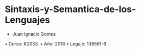 # Sintaxis-y-Semantica-de-los-Lenguajes
- Juan Ignacio Gomez

• Curso: K2053.
• Año: 2018
• Legajo: 138561-6
